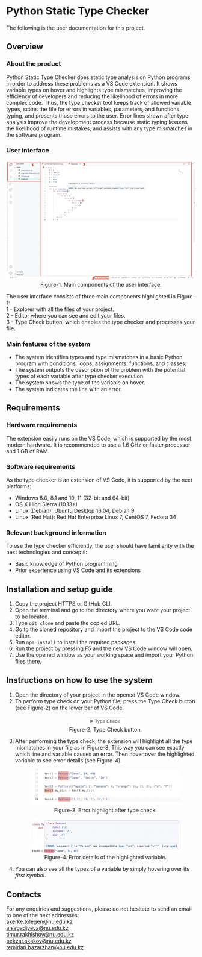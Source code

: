 # Python Static Type Checker
The following is the user documentation for this project.
## Overview
### About the product
Python Static Type Checker does static type analysis on Python programs in order to address these problems as a VS Code extension. It shows variable types on hover and highlights type mismatches, improving the efficiency of developers and reducing the likelihood of errors in more complex code. Thus, the type checker tool keeps track of allowed variable types, scans the file for errors in variables, parameters, and functions typing, and presents those errors to the user. Error lines shown after type analysis improve the development process because static typing lessens the likelihood of runtime mistakes, and assists with any type mismatches in the software program. 
### User interface
<p align="center">
  <img src="rdme/UI.png" width="600">
  <br>
  Figure-1. Main components of the user interface.
</p>
The user interface consists of three main components highlighted in Figure-1:<br>
1 - Explorer with all the files of your project.<br>
2 - Editor where you can see and edit your files.<br>
3 - Type Check button, which enables the type checker and processes your file.<br>

### Main features of the system 
- The system identifies types and type mismatches in a basic Python program with conditions, loops, assignments, functions, and classes.
- The system outputs the description of the problem with the potential types of each variable after type checker execution.
- The system shows the type of the variable on hover.
- The system indicates the line with an error.
## Requirements
### Hardware requirements
The extension easily runs on the VS Code, which is supported by the most modern hardware. It is recommended to use a 1.6 GHz or faster processor and 1 GB of RAM.
### Software requirements
As the type checker is an extension of VS Code, it is supported by the next platforms:<br>
- Windows 8.0, 8.1 and 10, 11 (32-bit and 64-bit)
- OS X High Sierra (10.13+)
- Linux (Debian): Ubuntu Desktop 16.04, Debian 9
- Linux (Red Hat): Red Hat Enterprise Linux 7, CentOS 7, Fedora 34 
### Relevant background information
To use the type checker efficiently, the user should have familiarity with the next technologies and concepts:<br>
- Basic knowledge of Python programming
- Prior experience using VS Code and its extensions
## Installation and setup guide
1. Copy the project HTTPS or GitHub CLI.
2. Open the terminal and go to the directory where you want your project to be located.
3. Type `git clone` and paste the copied URL.
4. Go to the cloned repository and import the project to the VS Code code editor.
5. Run `npm install` to install the required packages.
6. Run the project by pressing F5 and the new VS Code window will open.
7. Use the opened window as your working space and import your Python files there.
## Instructions on how to use the system
1. Open the directory of your project in the opened VS Code window.
2. To perform type check on your Python file, press the Type Check button (see Figure-2) on the lower bar of VS Code. <p align="center"> <img src="rdme/Button.jpg" width="100"> <br> Figure-2. Type Check button. </p>
3. After performing the type check, the extension will highlight all the type mismatches in your file as in Figure-3. This way you can see exactly which line and variable causes an error. Then hover over the highlighted variable to see error details (see Figure-4). <p align="center"> <img src="rdme/Highlight.png" width="400"> <br> Figure-3. Error highlight after type check. </p> <p align="center"> <img src="rdme/ErrorDetails.jpg" width="400"> <br> Figure-4. Error details of the highlighted variable. </p>
4. You can also see all the types of a variable by simply hovering over its *first symbol*.
## Contacts
For any enquiries and suggestions, please do not hesitate to send an email to one of the next addresses:<br>
<a href="mailto:akerke.tolegen@nu.edu.kz" target="_blank">akerke.tolegen@nu.edu.kz</a><br>
<a href="mailto:a.sagadiyeva@nu.edu.kz" target="_blank">a.sagadiyeva@nu.edu.kz</a><br>
<a href="mailto:timur.rakhishov@nu.edu.kz" target="_blank">timur.rakhishov@nu.edu.kz</a><br>
<a href="mailto:bekzat.skakov@nu.edu.kz" target="_blank">bekzat.skakov@nu.edu.kz</a><br>
<a href="mailto:temirlan.bazarzhan@nu.edu.kz" target="_blank">temirlan.bazarzhan@nu.edu.kz</a><br>
